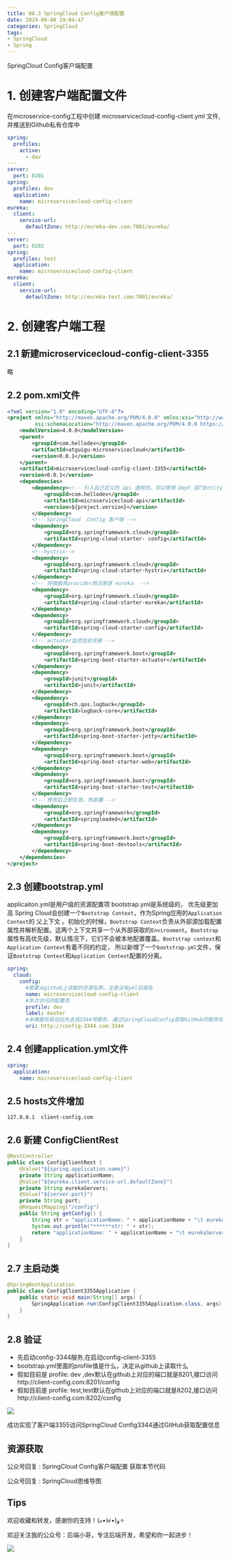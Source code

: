 ```yaml
---
title: 08.3 SpringCloud Config客户端配置
date: 2019-09-08 19:04:47
categories: SpringCloud
tags:
- SpringCloud
- Spring
---
```


SpringCloud Config客户端配置

<!--more-->

# 1. 创建客户端配置文件
在microservice-config工程中创建 microservicecloud-config-client.yml 文件,并推送到Github私有仓库中

```yaml
spring:
  profiles:
    active:
      - dev
---
server:
  port: 8201
spring:
  profiles: dev
  application:
    name: microservicecloud-config-client
eureka:
  client:
    service-url:
      defaultZone: http://eureka-dev.com:7001/eureka/
---
server:
  port: 8202
spring:
  profiles: test
  application:
    name: microservicecloud-config-client
eureka:
  client:
    service-url:
      defaultZone: http://eureka-test.com:7001/eureka/
```

# 2.  创建客户端工程
## 2.1 新建microservicecloud-config-client-3355
略

## 2.2 pom.xml文件

```xml
<?xml version="1.0" encoding="UTF-8"?>
<project xmlns="http://maven.apache.org/POM/4.0.0" xmlns:xsi="http://www.w3.org/2001/XMLSchema-instance"
         xsi:schemaLocation="http://maven.apache.org/POM/4.0.0 https://maven.apache.org/xsd/maven-4.0.0.xsd">
    <modelVersion>4.0.0</modelVersion>
    <parent>
        <groupId>com.hellodev</groupId>
        <artifactId>atguigu-microservicecloud</artifactId>
        <version>0.0.1</version>
    </parent>
    <artifactId>microservicecloud-config-client-3355</artifactId>
    <version>0.0.1</version>
    <dependencies>
        <dependency><!-- 引入自己定义的 api 通用包，可以使用 Dept 部门Entity -->
            <groupId>com.hellodev</groupId>
            <artifactId>microservicecloud-api</artifactId>
            <version>${project.version}</version>
        </dependency>
        <!-- SpringCloud  Config 客户端 -->
        <dependency>
            <groupId>org.springframework.cloud</groupId>
            <artifactId>spring-cloud-starter- config</artifactId>
        </dependency>
        <!--hystrix-->
        <dependency>
            <groupId>org.springframework.cloud</groupId>
            <artifactId>spring-cloud-starter-hystrix</artifactId>
        </dependency>
        <!-- 将微服务provider侧注册进 eureka  -->
        <dependency>
            <groupId>org.springframework.cloud</groupId>
            <artifactId>spring-cloud-starter-eureka</artifactId>
        </dependency>
        <dependency>
            <groupId>org.springframework.cloud</groupId>
            <artifactId>spring-cloud-starter-config</artifactId>
        </dependency>
        <!-- actuator监控信息完善 -->
        <dependency>
            <groupId>org.springframework.boot</groupId>
            <artifactId>spring-boot-starter-actuator</artifactId>
        </dependency>
        <dependency>
            <groupId>junit</groupId>
            <artifactId>junit</artifactId>
        </dependency>
        <dependency>
            <groupId>ch.qos.logback</groupId>
            <artifactId>logback-core</artifactId>
        </dependency>
        <dependency>
            <groupId>org.springframework.boot</groupId>
            <artifactId>spring-boot-starter-jetty</artifactId>
        </dependency>
        <dependency>
            <groupId>org.springframework.boot</groupId>
            <artifactId>spring-boot-starter-web</artifactId>
        </dependency>
        <dependency>
            <groupId>org.springframework.boot</groupId>
            <artifactId>spring-boot-starter-test</artifactId>
        </dependency>
        <!-- 修改后立即生效，热部署 -->
        <dependency>
            <groupId>org.springframework</groupId>
            <artifactId>springloaded</artifactId>
        </dependency>
        <dependency>
            <groupId>org.springframework.boot</groupId>
            <artifactId>spring-boot-devtools</artifactId>
        </dependency>
    </dependencies>
</project>
```

## 2.3 创建bootstrap.yml
applicaiton.yml是用户级的资源配置项 
bootstrap.yml是系统级的， 优先级更加高 
Spring Cloud会创建一个`Bootstrap Context`，作为Spring应用的`Application Context`的 父上下文 。初始化的时候，`Bootstrap Context`负责从外部源加载配置属性并解析配置。这两个上下文共享一个从外部获取的`Environment`。`Bootstrap`属性有高优先级，默认情况下，它们不会被本地配置覆盖。`Bootstrap context`和`Application Context`有着不同的约定， 
所以新增了一个`bootstrap.yml`文件，保证`Bootstrap Context`和`Application Context`配置的分离。 

```yaml
spring:
  cloud:
    config:
      #需要从github上读取的资源名称，注意没有yml后缀名
      name: microservicecloud-config-client
      #本次访问的配置项
      profile: dev
      label: master
      #本微服务启动后先去找3344号服务，通过SpringCloudConfig获取GitHub的服务地址
      uri: http://config-3344.com:3344
```

## 2.4 创建application.yml文件

```yaml
spring:
  application:
    name: microservicecloud-config-client
```

## 2.5 hosts文件增加

```jshelllanguage
127.0.0.1  client-config.com
```

## 2.6 新建 ConfigClientRest

```java
@RestController
public class ConfigClientRest {
    @Value("${spring.application.name}")
    private String applicationName;
    @Value("${eureka.client.service-url.defaultZone}")
    private String eurekaServers;
    @Value("${server.port}")
    private String port;
    @RequestMapping("/config")
    public String getConfig() {
        String str = "applicationName: " + applicationName + "\t eurekaServers:" + eurekaServers + "\t port: " + port;
        System.out.println("******str: " + str);
        return "applicationName: " + applicationName + "\t eurekaServers:" + eurekaServers + "\t port: " + port;
    }
}
```

## 2.7 主启动类

```java
@SpringBootApplication
public class ConfigClient3355Application {
    public static void main(String[] args) {
        SpringApplication.run(ConfigClient3355Application.class, args);
    }
}
```

## 2.8 验证
- 先启动config-3344服务,在启动config-client-3355
- bootstrap.yml里面的profile值是什么，决定从github上读取什么
- 假如目前是 profile: dev ,dev默认在github上对应的端口就是8201,接口访问http://client-config.com:8201/config
- 假如目前是 profile: test,test默认在github上对应的端口就是8202,接口访问http://client-config.com:8202/config

![](https://raw.githubusercontent.com/lujiahao0708/PicRepo/master/blogPic/SpringCloud/%E5%B0%9A%E7%A1%85%E8%B0%B7-SpringCloud%E6%95%99%E7%A8%8B/08.3%20SpringCloud%20Config%E5%AE%A2%E6%88%B7%E7%AB%AF%E9%85%8D%E7%BD%AE/1.png)

成功实现了客户端3355访问SpringCloud Config3344通过GitHub获取配置信息



## 资源获取
公众号回复 : SpringCloud Config客户端配置 获取本节代码

公众号回复 : SpringCloud思维导图

## Tips
欢迎收藏和转发，感谢你的支持！(๑•̀ㅂ•́)و✧ 

欢迎关注我的公众号：后端小哥，专注后端开发，希望和你一起进步！

![](https://github.com/lujiahao0708/PicRepo/raw/master/公众号二维码.jpg)
